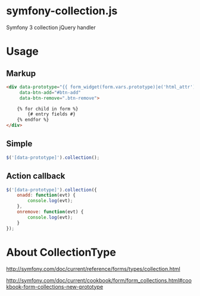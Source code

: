 # symfony-collection.js

Symfony 3 collection jQuery handler

# Usage

## Markup

```html
<div data-prototype="{{ form_widget(form.vars.prototype)|e('html_attr') }}" 
     data-btn-add="#btn-add"
     data-btn-remove=".btn-remove">

    {% for child in form %}
        {# entry fields #}
    {% endfor %}
</div>
```

## Simple

```js
$('[data-prototype]').collection();
```

## Action callback

```js
$('[data-prototype]').collection({
    onadd: function(evt) {
        console.log(evt);
    },
    onremove: function(evt) {
        console.log(evt);
    }
});
```

# About CollectionType

http://symfony.com/doc/current/reference/forms/types/collection.html

http://symfony.com/doc/current/cookbook/form/form_collections.html#cookbook-form-collections-new-prototype
